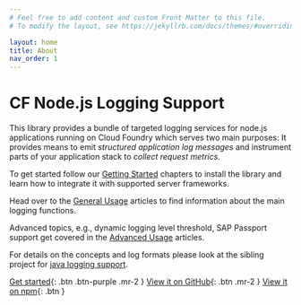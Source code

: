 ```yaml
---
# Feel free to add content and custom Front Matter to this file.
# To modify the layout, see https://jekyllrb.com/docs/themes/#overriding-theme-defaults

layout: home
title: About
nav_order: 1
---
```


# CF Node.js Logging Support

This library provides a bundle of targeted logging services for node.js applications running on Cloud Foundry which serves two main purposes: 
It provides means to emit *structured application log messages* and instrument parts of your application stack to *collect request metrics*.

To get started follow our [Getting Started](/cf-nodejs-logging-support/getting-started/) chapters to install the library and learn how to integrate it with supported server frameworks.

Head over to the [General Usage](/cf-nodejs-logging-support/general-usage) articles to find information about the main logging functions. 

Advanced topics, e.g., dynamic logging level threshold, SAP Passport support get covered in the [Advanced Usage](/cf-nodejs-logging-support/advanced-usage) articles.

For details on the concepts and log formats please look at the sibling project for [java logging support](https://github.com/SAP/cf-java-logging-support).

[Get started](/cf-nodejs-logging-support/getting-started/installation){: .btn .btn-purple .mr-2 }
[View it on GitHub](https://github.com/SAP/cf-nodejs-logging-support){: .btn .mr-2 }
[View it on npm](https://www.npmjs.com/package/cf-nodejs-logging-support){: .btn }